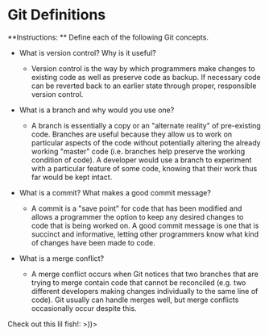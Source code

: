 # Git Definitions

**Instructions: ** Define each of the following Git concepts.

* What is version control?  Why is it useful?
    - Version control is the way by which programmers make changes to existing code as well as preserve code as backup. If necessary code can be reverted back to an earlier state through proper, responsible version control.

* What is a branch and why would you use one?
    - A branch is essentially a copy or an "alternate reality" of pre-existing code. Branches are useful because they allow us to work on particular aspects of the code without potentially altering the already working "master" code (i.e. branches help preserve the working condition of code). A developer would use a branch to experiment with a particular feature of some code, knowing that their work thus far would be kept intact.

* What is a commit? What makes a good commit message?
    - A commit is a "save point" for code that has been modified and allows a programmer the option to keep any desired changes to code that is being worked on. A good commit message is one that is succinct and informative, letting other programmers know what kind of changes have been made to code.

* What is a merge conflict?
    - A merge conflict occurs when Git notices that two branches that are trying to merge contain code that cannot be reconciled (e.g. two different developers making changes individually to the same line of code). Git usually can handle merges well, but merge conflicts occasionally occur despite this.




Check out this lil fish!: >))>
